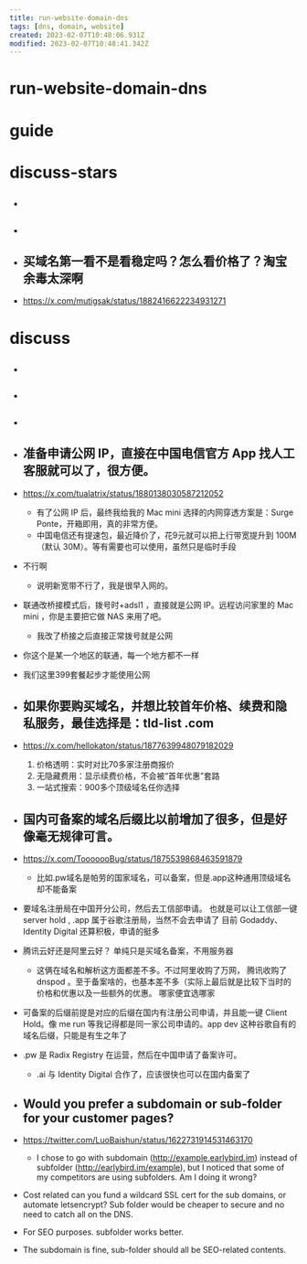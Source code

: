 ```yaml
---
title: run-website-domain-dns
tags: [dns, domain, website]
created: 2023-02-07T10:48:06.931Z
modified: 2023-02-07T10:48:41.342Z
---
```


# run-website-domain-dns

# guide

# discuss-stars
- ## 

- ## 

- ## 买域名第一看不是看稳定吗？怎么看价格了？淘宝余毒太深啊
- https://x.com/mutigsak/status/1882416622234931271

# discuss
- ## 

- ## 

- ## 

- ## 准备申请公网 IP，直接在中国电信官方 App 找人工客服就可以了，很方便。
- https://x.com/tualatrix/status/1880138030587212052
  - 有了公网 IP 后，最终我给我的 Mac mini 选择的内网穿透方案是：Surge Ponte，开箱即用，真的非常方便。
  - 中国电信还有提速包，最近降价了，花9元就可以把上行带宽提升到 100M（默认 30M）。等有需要也可以使用，虽然只是临时手段
- 不行啊
  - 说明新宽带不行了，我是很早入网的。

- 联通改桥接模式后，拨号时+adsl1 ，直接就是公网 IP。远程访问家里的 Mac mini  ，你是主要把它做 NAS 来用了吧。
  - 我改了桥接之后直接正常拨号就是公网
- 你这个是某一个地区的联通，每一个地方都不一样

- 我们这里399套餐起步才能使用公网

- ## 如果你要购买域名，并想比较首年价格、续费和隐私服务，最佳选择是：tld-list .com
- https://x.com/hellokaton/status/1877639948079182029
  1. 价格透明：实时对比70多家注册商报价
  2. 无隐藏费用：显示续费价格，不会被“首年优惠”套路
  3. 一站式搜索：900多个顶级域名任你选择

- ## 国内可备案的域名后缀比以前增加了很多，但是好像毫无规律可言。
- https://x.com/TooooooBug/status/1875539868463591879
  - 比如.pw域名是帕劳的国家域名，可以备案，但是.app这种通用顶级域名却不能备案
- 要域名注册局在中国开分公司，然后去工信部申请。 也就是可以让工信部一键 server hold , .app 属于谷歌注册局，当然不会去申请了 目前 Godaddy、Identity Digital 还算积极，申请的挺多

- 腾讯云好还是阿里云好？ 单纯只是买域名备案，不用服务器
  - 这俩在域名和解析这方面都差不多。不过阿里收购了万网， 腾讯收购了 dnspod 。至于备案啥的，也基本差不多（实际上最后就是比较下当时的价格和优惠以及一些额外的优惠。 哪家便宜选哪家

- 可备案的后缀前提是对应的后缀在国内有注册公司申请，并且能一键 Client Hold。像 me run 等我记得都是同一家公司申请的。app dev 这种谷歌自有的域名后缀，只能是有生之年了

- .pw 是 Radix Registry 在运营，然后在中国申请了备案许可。
  - .ai 与 Identity Digital 合作了，应该很快也可以在国内备案了

- ## Would you prefer a subdomain or sub-folder for your customer pages?
- https://twitter.com/LuoBaishun/status/1622731914531463170
  - I chose to go with subdomain (http://example.earlybird.im) instead of subfolder (http://earlybird.im/example), but I noticed that some of my competitors are using subfolders. Am I doing it wrong?
- Cost related can you fund a wildcard SSL cert for the sub domains, or automate letsencrypt? Sub folder would be cheaper to secure and no need to catch all on the DNS.
- For SEO purposes. subfolder works better.
- The subdomain is fine, sub-folder should all be SEO-related contents.
